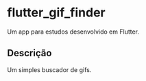 # flutter_gif_finder

Um app para estudos desenvolvido em Flutter.

## Descrição

Um simples buscador de gifs.
